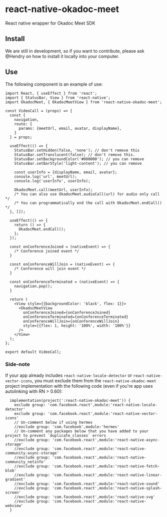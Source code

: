 # react-native-okadoc-meet

React native wrapper for Okadoc Meet SDK

## Install

We are still in development, so if you want to contribute, please ask @Hendry on how to install it locally into your computer.

## Use

The following component is an example of use:

```
import React, { useEffect } from 'react';
import { StatusBar, View } from 'react-native';
import OkadocMeet, { OkadocMeetView } from 'react-native-okadoc-meet';

const VideoCall = (props) => {
  const {
    navigation,
    route: {
      params: {meetUrl, email, avatar, displayName},
    }
  } = props;

  useEffect(() => {
    StatusBar.setHidden(false, 'none'); // don't remove this
    StatusBar.setTranslucent(false); // don't remove this.
    StatusBar.setBackgroundColor('#000000'); // you can remove
    StatusBar.setBarStyle('light-content'); // you can remove

    const userInfo = {displayName, email, avatar};
    console.log('url', meetUrl);
    console.log('userInfo', userInfo);

    OkadocMeet.call(meetUrl, userInfo);
    /* You can also use OkadocMeet.audioCall(url) for audio only call */
    /* You can programmatically end the call with OkadocMeet.endCall() */
  }, []);

  useEffect(() => {
    return () => {
      OkadocMeet.endCall();
    };
  });

  const onConferenceJoined = (nativeEvent) => {
    /* Conference joined event */
  }

  const onConferenceWillJoin = (nativeEvent) => {
    /* Conference will join event */
  }

  const onConferenceTerminated = (nativeEvent) => {
    navigation.pop();
  }

  return (
    <View style={{backgroundColor: 'black', flex: 1}}>
      <OkadocMeetView
        onConferenceJoined={onConferenceJoined}
        onConferenceTerminated={onConferenceTerminated}
        onConferenceWillJoin={onConferenceWillJoin}
        style={{flex: 1, height: '100%', width: '100%'}}
      />
    </View>
  );
};

export default VideoCall;
```

### Side-note

If your app already includes `react-native-locale-detector` or `react-native-vector-icons`, you must exclude them from the `react-native-okadoc-meet` project implementation with the following code (even if you're app uses autolinking with RN > 0.60):

```
  implementation(project(':react-native-okadoc-meet')) {
    exclude group: 'com.facebook.react',module:'react-native-locale-detector'
    exclude group: 'com.facebook.react',module:'react-native-vector-icons'
    // Un-comment below if using hermes
    //exclude group: 'com.facebook',module:'hermes'
    // Un-comment any packages below that you have added to your project to prevent `duplicate_classes` errors
    //exclude group: 'com.facebook.react',module:'react-native-async-storage'
    //exclude group: 'com.facebook.react',module:'react-native-community-async-storage'
    //exclude group: 'com.facebook.react',module:'react-native-community_netinfo'
    //exclude group: 'com.facebook.react',module:'react-native-fetch-blob'
    //exclude group: 'com.facebook.react',module:'react-native-linear-gradient'
    //exclude group: 'com.facebook.react',module:'react-native-sound'
    //exclude group: 'com.facebook.react',module:'react-native-splash-screen'
    //exclude group: 'com.facebook.react',module:'react-native-svg'
    //exclude group: 'com.facebook.react',module:'react-native-webview'
  }
```
